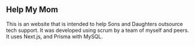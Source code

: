 ## Help My Mom

This is an website that is intended to help Sons and Daughters outsource tech support. It was developed using scrum by a team of myself and peers. It uses Next.js, and Prisma with MySQL.
